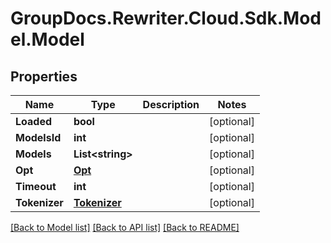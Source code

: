 # GroupDocs.Rewriter.Cloud.Sdk.Model.Model

## Properties

Name | Type | Description | Notes
------------ | ------------- | ------------- | -------------
**Loaded** | **bool** |  | [optional] 
**ModelsId** | **int** |  | [optional] 
**Models** | **List&lt;string&gt;** |  | [optional] 
**Opt** | [**Opt**](Opt.md) |  | [optional] 
**Timeout** | **int** |  | [optional] 
**Tokenizer** | [**Tokenizer**](Tokenizer.md) |  | [optional] 

[[Back to Model list]](../README.md#documentation-for-models) [[Back to API list]](../README.md#documentation-for-api-endpoints) [[Back to README]](../README.md)

